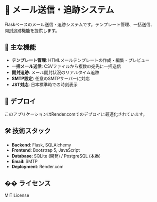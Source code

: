 # 📧 メール送信・追跡システム

Flaskベースのメール送信・追跡システムです。テンプレート管理、一括送信、開封追跡機能を提供します。

## 🌟 主な機能

- **テンプレート管理**: HTMLメールテンプレートの作成・編集・プレビュー
- **一括メール送信**: CSVファイルから複数の宛先に一括送信
- **開封追跡**: メール開封状況のリアルタイム追跡
- **SMTP設定**: 任意のSMTPサーバーに対応
- **JST対応**: 日本標準時での時刻表示

## 🚀 デプロイ

このアプリケーションはRender.comでのデプロイに最適化されています。

## 🛠️ 技術スタック

- **Backend**: Flask, SQLAlchemy
- **Frontend**: Bootstrap 5, JavaScript
- **Database**: SQLite (開発) / PostgreSQL (本番)
- **Email**: SMTP
- **Deployment**: Render.com

## �� ライセンス

MIT License 